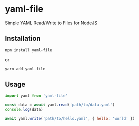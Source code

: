 # yaml-file

Simple YAML Read/Write to Files for NodeJS

## Installation

```bash
npm install yaml-file
```
or
```bash
yarn add yaml-file
```

## Usage

```javascript
import yaml from 'yaml-file'

const data = await yaml.read('path/to/data.yaml')
console.log(data)

await yaml.write('path/to/hello.yaml', { hello: 'world' })
```